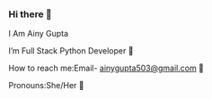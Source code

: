 ### Hi there 👋
I Am Ainy Gupta

I’m Full Stack Python Developer 🌱

How to reach me:Email- ainygupta503@gmail.com 📧

Pronouns:She/Her 👧



